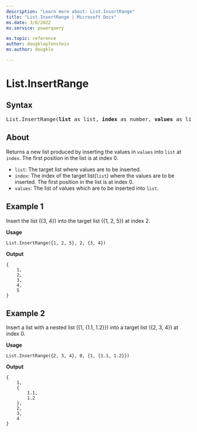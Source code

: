 ```yaml
---
description: "Learn more about: List.InsertRange"
title: "List.InsertRange | Microsoft Docs"
ms.date: 3/8/2022
ms.service: powerquery

ms.topic: reference
author: dougklopfenstein
ms.author: dougklo

---
```

# List.InsertRange

## Syntax

<pre>
List.InsertRange(<b>list</b> as list, <b>index</b> as number, <b>values</b> as list) as list
</pre>

## About  

Returns a new list produced by inserting the values in `values` into `list` at `index`. The first position in the list is at index 0.

* `list`: The target list where values are to be inserted.
* `index`: The index of the target list(`list`) where the values are to be inserted. The first position in the list is at index 0.
* `values`: The list of values which are to be inserted into `list`.  

## Example 1

Insert the list ({3, 4}) into the target list ({1, 2, 5}) at index 2.

**Usage**

```powerquery-m
List.InsertRange({1, 2, 5}, 2, {3, 4})
```

**Output**

```powerquery-m
{
    1,
    2,
    3,
    4,
    5
}
```

## Example 2

Insert a list with a nested list ({1, {1.1, 1.2}}) into a target list ({2, 3, 4}) at index 0.

**Usage**

```powerquery-m
List.InsertRange({2, 3, 4}, 0, {1, {1.1, 1.2}})
```

**Output**

```powerquery-m
{
    1,
    {
        1.1,
        1.2
    },
    2,
    3,
    4
}
```
